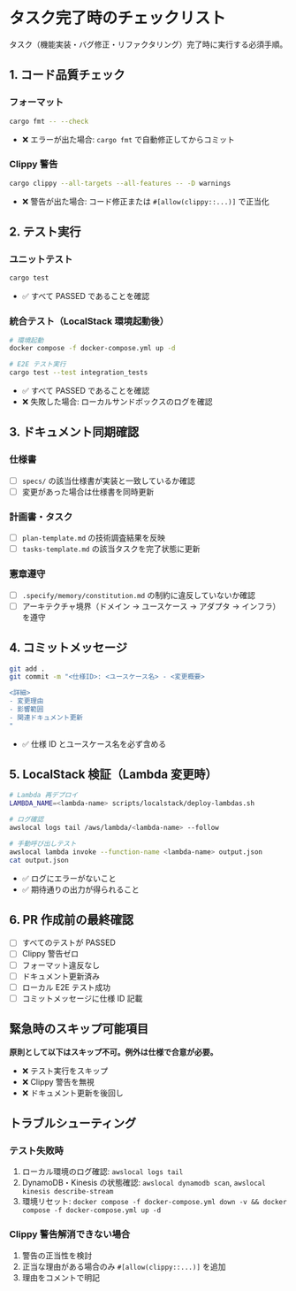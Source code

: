# タスク完了時のチェックリスト

タスク（機能実装・バグ修正・リファクタリング）完了時に実行する必須手順。

## 1. コード品質チェック
### フォーマット
```bash
cargo fmt -- --check
```
- ❌ エラーが出た場合: `cargo fmt` で自動修正してからコミット

### Clippy 警告
```bash
cargo clippy --all-targets --all-features -- -D warnings
```
- ❌ 警告が出た場合: コード修正または `#[allow(clippy::...)]` で正当化

## 2. テスト実行
### ユニットテスト
```bash
cargo test
```
- ✅ すべて PASSED であることを確認

### 統合テスト（LocalStack 環境起動後）
```bash
# 環境起動
docker compose -f docker-compose.yml up -d

# E2E テスト実行
cargo test --test integration_tests
```
- ✅ すべて PASSED であることを確認
- ❌ 失敗した場合: ローカルサンドボックスのログを確認

## 3. ドキュメント同期確認
### 仕様書
- [ ] `specs/` の該当仕様書が実装と一致しているか確認
- [ ] 変更があった場合は仕様書を同時更新

### 計画書・タスク
- [ ] `plan-template.md` の技術調査結果を反映
- [ ] `tasks-template.md` の該当タスクを完了状態に更新

### 憲章遵守
- [ ] `.specify/memory/constitution.md` の制約に違反していないか確認
- [ ] アーキテクチャ境界（ドメイン → ユースケース → アダプタ → インフラ）を遵守

## 4. コミットメッセージ
```bash
git add .
git commit -m "<仕様ID>: <ユースケース名> - <変更概要>

<詳細>
- 変更理由
- 影響範囲
- 関連ドキュメント更新
"
```
- ✅ 仕様 ID とユースケース名を必ず含める

## 5. LocalStack 検証（Lambda 変更時）
```bash
# Lambda 再デプロイ
LAMBDA_NAME=<lambda-name> scripts/localstack/deploy-lambdas.sh

# ログ確認
awslocal logs tail /aws/lambda/<lambda-name> --follow

# 手動呼び出しテスト
awslocal lambda invoke --function-name <lambda-name> output.json
cat output.json
```
- ✅ ログにエラーがないこと
- ✅ 期待通りの出力が得られること

## 6. PR 作成前の最終確認
- [ ] すべてのテストが PASSED
- [ ] Clippy 警告ゼロ
- [ ] フォーマット違反なし
- [ ] ドキュメント更新済み
- [ ] ローカル E2E テスト成功
- [ ] コミットメッセージに仕様 ID 記載

## 緊急時のスキップ可能項目
**原則として以下はスキップ不可。例外は仕様で合意が必要。**
- ❌ テスト実行をスキップ
- ❌ Clippy 警告を無視
- ❌ ドキュメント更新を後回し

## トラブルシューティング
### テスト失敗時
1. ローカル環境のログ確認: `awslocal logs tail`
2. DynamoDB・Kinesis の状態確認: `awslocal dynamodb scan`, `awslocal kinesis describe-stream`
3. 環境リセット: `docker compose -f docker-compose.yml down -v && docker compose -f docker-compose.yml up -d`

### Clippy 警告解消できない場合
1. 警告の正当性を検討
2. 正当な理由がある場合のみ `#[allow(clippy::...)]` を追加
3. 理由をコメントで明記

